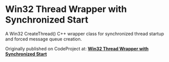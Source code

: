 # Win32 Thread Wrapper with Synchronized Start
A Win32 CreateThread() C++ wrapper class for synchronized thread startup and forced message queue creation.

Originally published on CodeProject at: <a href="https://www.codeproject.com/Articles/1095196/Win-Thread-Wrapper-with-Synchronized-Start"><strong>Win32 Thread Wrapper with Synchronized Start</strong></a>
